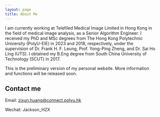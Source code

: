 ```yaml
---
layout: page
title: About Me
---
```




I am currently working at Telefiled Medical Image Limited in Hong Kong in the field of medical image analysis, as a Senior Algorithm Engineer. I received my PhD and MSc degrees from The Hong Kong Polytechnic University (PolyU-EIE) in 2023 and 2018, respectively, under the supervision of Dr. Frank H. F. Leung, Prof. Yong-Ping Zheng, and Dr. Sai Ho Ling (UTS). I obtained my B.Eng degree from South China University of Technology (SCUT) in 2017.

This is the preliminary version of my personal website. More information and functions will be released soon.


## Contact me
Email: zixun.huang@connect.polyu.hk

Wechat: Jackson_HZX


